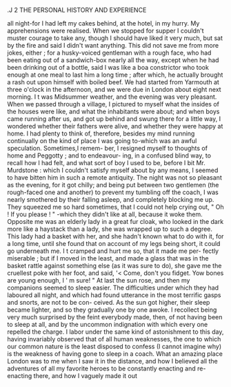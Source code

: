 .J   2        THE PERSONAL HISTORY AND EXPERIENCE

all night-for I had left my cakes behind, at the hotel, in my hurry. My
apprehensions were realised. When we stopped for supper I couldn't
muster courage to take any, though I should have liked it very much, but
sat by the fire and said I didn't want anything. This did not save me
from more jokes, either ; for a husky-voiced gentleman with a rough face,
who had been eating out of a sandwich-box nearly all the way, except
when he had been drinking out of a bottle, said I was like a boa
constrictor who took enough at one meal to last him a long time ; after
which, he actually brought a rash out upon himself with boiled beef.
    We had started from Yarmouth at three o'clock in the afternoon, and
we were due in London about eight next morning. I t was Midsummer
weather, and the evening was very pleasant. When we passed through a
village, I pictured to myself what the insides of the houses were like, and
what the inhabitants were about; and when boys came running after us,
and got up behind and swung there for a little way, I wondered whether
their fathers were alive, and whether they were happy at home. I had plenty
to think of, therefore, besides my mind running continually on the kind of
place I was going to-which was an awful speculation. Sometimes,I remem-
ber, I resigned myself to thoughts of home and Peggotty ; and to endeavour-
ing, in a confused blind way, to recall how I had felt, and what sort of boy
I used to be, before I bit Mr. Murdstone : which I couldn't satisfy myself
about by any means, I seemed to have bitten him in such a remote antiquity.
    The night was not so pleasant as the evening, for it got chilly; and
being put between two gentlemen (the rough-faced one and another) to
 prevent my tumbling off the coach, I was nearly smothered by their
 falling asleep, and completely blocking me up. They squeezed me so hard
 sometimes, that I could not help crying out, " Oh ! If you please ! "
 -which they didn't like at all, because it woke them. Opposite me was
 an elderly lady in a great fur cloak, who looked in the dark more like a
 haystack than a lady, she was wrapped up to such a degree. This lady
 had a basket with her, and she hadn't known what to do with it, for a
 long time, until she found that on account of my legs being short, it could
 go underneath me. I t cramped and hurt me so, that it made me per-
 fectly miserable ; but if I moved in the least, and made a glass that was
 in the basket rattle against something else (as it was sure to do), she gave
 me the cruellest poke with her foot, and said, '&lt; Come, don't you fidget.
 Yow bones are young enough, I ' m sure! "
    At last the sun rose, and then my companions seemed to sleep easier.
 The difficulties under which they had laboured all night, and which had
 found utterance in the most terrific gasps and snorts, are not to be con-
 ceived. As the sun got higher, their sleep became lighter, and so they
 gradually one by one awoke. I recollect being very much surprised by
 the feint everybody made, then, of not having been to sleep at all, and by
 the uncommon indignation with which every one repelled the charge. I
 labor under the same kind of astonishment to this day, having invariably
 observed that of all human weaknesses, the one to which our common
 nature is the least disposed to confess (I cannot imagine why) is the
 weakness of having gone to sleep in a coach.
    What an amazing place London was to me when I saw it in the distance,
 and how I believed all the adventures of all my favorite heroes to be
  constantly enacting and re-enacting there, and how I vaguely made it out
